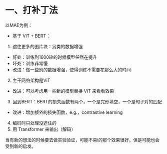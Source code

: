 # 一、打补丁法

以MAE为例：

- 基于 ViT + BERT：
1. 遮住更多的图片块：另类的数据增强
- 好处：训练到1600轮的时候模型任然在提升
- 坏处：训练非常慢
- 改进：做一些别的数据增强，使得训练不需要花那么大的时间
2. 主干网络架构是ViT
- 改进：可以考虑用一些新的模型替换 ViT 来看看效果
3. 回到BERT：BERT的损失函数有两个，一个是完形填空，一个是句子对的匹配
- 改进：增加额外的损失函数，e.g.，contrastive learning
4. 编码时只处理没遮住的
5. 用 Transformer 来输出（解码）

当有新的想法的时候要去做实验验证，可能不易i的那个效果很好，但是可能也会受到新的启发。







